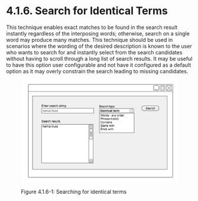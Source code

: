 # 4.1.6. Search for Identical Terms

This technique enables exact matches to be found in the search result instantly regardless of the interposing words; otherwise, search on a single word may produce many matches. This technique should be used in scenarios where the wording of the desired description is known to the user who wants to search for and instantly select from the search candidates without having to scroll through a long list of search results. It may be useful to have this option user configurable and not have it configured as a default option as it may overly constrain the search leading to missing candidates. 

<figure><img src="../../images/52171318.png" alt="" title=""><figcaption><p>Figure 4.1.6-1: Searching for identical terms</p></figcaption></figure>

